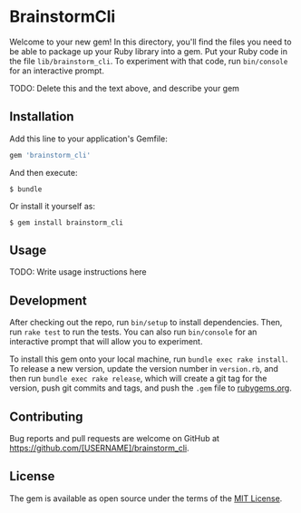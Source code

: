 # BrainstormCli

Welcome to your new gem! In this directory, you'll find the files you need to be able to package up your Ruby library into a gem. Put your Ruby code in the file `lib/brainstorm_cli`. To experiment with that code, run `bin/console` for an interactive prompt.

TODO: Delete this and the text above, and describe your gem

## Installation

Add this line to your application's Gemfile:

```ruby
gem 'brainstorm_cli'
```

And then execute:

    $ bundle

Or install it yourself as:

    $ gem install brainstorm_cli

## Usage

TODO: Write usage instructions here

## Development

After checking out the repo, run `bin/setup` to install dependencies. Then, run `rake test` to run the tests. You can also run `bin/console` for an interactive prompt that will allow you to experiment.

To install this gem onto your local machine, run `bundle exec rake install`. To release a new version, update the version number in `version.rb`, and then run `bundle exec rake release`, which will create a git tag for the version, push git commits and tags, and push the `.gem` file to [rubygems.org](https://rubygems.org).

## Contributing

Bug reports and pull requests are welcome on GitHub at https://github.com/[USERNAME]/brainstorm_cli.

## License

The gem is available as open source under the terms of the [MIT License](https://opensource.org/licenses/MIT).
